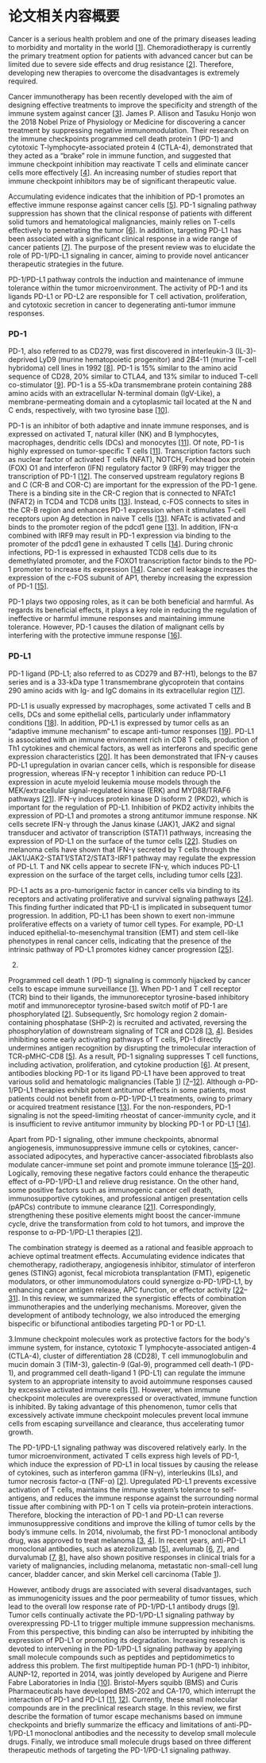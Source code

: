 # 论文相关内容概要

Cancer is a serious health problem and one of the primary diseases leading to morbidity and mortality in the world [[1](https://www.ncbi.nlm.nih.gov/pmc/articles/PMC7136921/#b1)]. Chemoradiotherapy is currently the primary treatment option for patients with advanced cancer but can be limited due to severe side effects and drug resistance [[2](https://www.ncbi.nlm.nih.gov/pmc/articles/PMC7136921/#b2)]. Therefore, developing new therapies to overcome the disadvantages is extremely required.

Cancer immunotherapy has been recently developed with the aim of designing effective treatments to improve the specificity and strength of the immune system against cancer [[3](https://www.ncbi.nlm.nih.gov/pmc/articles/PMC7136921/#b3)]. James P. Allison and Tasuku Honjo won the 2018 Nobel Prize of Physiology or Medicine for discovering a cancer treatment by suppressing negative immunomodulation. Their research on the immune checkpoints programmed cell death protein 1 (PD-1) and cytotoxic T-lymphocyte-associated protein 4 (CTLA-4), demonstrated that they acted as a “brake” role in immune function, and suggested that immune checkpoint inhibition may reactivate T cells and eliminate cancer cells more effectively [[4](https://www.ncbi.nlm.nih.gov/pmc/articles/PMC7136921/#b4)]. An increasing number of studies report that immune checkpoint inhibitors may be of significant therapeutic value.

Accumulating evidence indicates that the inhibition of PD-1 promotes an effective immune response against cancer cells [[5](https://www.ncbi.nlm.nih.gov/pmc/articles/PMC7136921/#b5)]. PD-1 signaling pathway suppression has shown that the clinical response of patients with different solid tumors and hematological malignancies, mainly relies on T-cells effectively to penetrating the tumor [[6](https://www.ncbi.nlm.nih.gov/pmc/articles/PMC7136921/#b6)]. In addition, targeting PD-L1 has been associated with a significant clinical response in a wide range of cancer patients [[7](https://www.ncbi.nlm.nih.gov/pmc/articles/PMC7136921/#b7)]. The purpose of the present review was to elucidate the role of PD-1/PD-L1 signaling in cancer, aiming to provide novel anticancer therapeutic strategies in the future.

PD-1/PD-L1 pathway controls the induction and maintenance of immune tolerance within the tumor microenvironment. The activity of PD-1 and its ligands PD-L1 or PD-L2 are responsible for T cell activation, proliferation, and cytotoxic secretion in cancer to degenerating anti-tumor immune responses.

### PD-1

PD-1, also referred to as CD279, was first discovered in interleukin-3 (IL-3)-deprived LyD9 (murine hematopoietic progenitor) and 2B4-11 (murine T-cell hybridoma) cell lines in 1992 [[8](https://www.ncbi.nlm.nih.gov/pmc/articles/PMC7136921/#b8)]. PD-1 is 15% similar to the amino acid sequence of CD28, 20% similar to CTLA4, and 13% similar to induced T-cell co-stimulator [[9](https://www.ncbi.nlm.nih.gov/pmc/articles/PMC7136921/#b9)]. PD-1 is a 55-kDa transmembrane protein containing 288 amino acids with an extracellular N-terminal domain (IgV-Like), a membrane-permeating domain and a cytoplasmic tail located at the N and C ends, respectively, with two tyrosine base [[10](https://www.ncbi.nlm.nih.gov/pmc/articles/PMC7136921/#b10)].

PD-1 is an inhibitor of both adaptive and innate immune responses, and is expressed on activated T, natural killer (NK) and B lymphocytes, macrophages, dendritic cells (DCs) and monocytes [[11](https://www.ncbi.nlm.nih.gov/pmc/articles/PMC7136921/#b11)]. Of note, PD-1 is highly expressed on tumor-specific T cells [[11](https://www.ncbi.nlm.nih.gov/pmc/articles/PMC7136921/#b11)]. Transcription factors such as nuclear factor of activated T cells (NFAT), NOTCH, Forkhead box protein (FOX) O1 and interferon (IFN) regulatory factor 9 (IRF9) may trigger the transcription of PD-1 [[12](https://www.ncbi.nlm.nih.gov/pmc/articles/PMC7136921/#b12)]. The conserved upstream regulatory regions B and C (CR-B and COR-C) are important for the expression of the PD-1 gene. There is a binding site in the CR-C region that is connected to NFATc1 (NFAT2) in TCD4 and TCD8 units [[13](https://www.ncbi.nlm.nih.gov/pmc/articles/PMC7136921/#b13)]. Instead, c-FOS connects to sites in the CR-B region and enhances PD-1 expression when it stimulates T-cell receptors upon Ag detection in naive T cells [[13](https://www.ncbi.nlm.nih.gov/pmc/articles/PMC7136921/#b13)]. NFATc is activated and binds to the promoter region of the pdcd1 gene [[13](https://www.ncbi.nlm.nih.gov/pmc/articles/PMC7136921/#b13)]. In addition, IFN-α combined with IRF9 may result in PD-1 expression via binding to the promoter of the pdcd1 gene in exhausted T cells [[14](https://www.ncbi.nlm.nih.gov/pmc/articles/PMC7136921/#b14)]. During chronic infections, PD-1 is expressed in exhausted TCD8 cells due to its demethylated promoter, and the FOXO1 transcription factor binds to the PD-1 promoter to increase its expression [[14](https://www.ncbi.nlm.nih.gov/pmc/articles/PMC7136921/#b14)]. Cancer cell leakage increases the expression of the c-FOS subunit of AP1, thereby increasing the expression of PD-1 [[15](https://www.ncbi.nlm.nih.gov/pmc/articles/PMC7136921/#b15)].

PD-1 plays two opposing roles, as it can be both beneficial and harmful. As regards its beneficial effects, it plays a key role in reducing the regulation of ineffective or harmful immune responses and maintaining immune tolerance. However, PD-1 causes the dilation of malignant cells by interfering with the protective immune response [[16](https://www.ncbi.nlm.nih.gov/pmc/articles/PMC7136921/#b16)].

### PD-L1

PD-1 ligand (PD-L1; also referred to as CD279 and B7-H1), belongs to the B7 series and is a 33-kDa type 1 transmembrane glycoprotein that contains 290 amino acids with Ig- and IgC domains in its extracellular region [[17](https://www.ncbi.nlm.nih.gov/pmc/articles/PMC7136921/#b17)].

PD-L1 is usually expressed by macrophages, some activated T cells and B cells, DCs and some epithelial cells, particularly under inflammatory conditions [[18](https://www.ncbi.nlm.nih.gov/pmc/articles/PMC7136921/#b18)]. In addition, PD-L1 is expressed by tumor cells as an “adaptive immune mechanism” to escape anti-tumor responses [[19](https://www.ncbi.nlm.nih.gov/pmc/articles/PMC7136921/#b19)]. PD-L1 is associated with an immune environment rich in CD8 T cells, production of Th1 cytokines and chemical factors, as well as interferons and specific gene expression characteristics [[20](https://www.ncbi.nlm.nih.gov/pmc/articles/PMC7136921/#b20)]. It has been demonstrated that IFN-γ causes PD-L1 upregulation in ovarian cancer cells, which is responsible for disease progression, whereas IFN-γ receptor 1 inhibition can reduce PD-L1 expression in acute myeloid leukemia mouse models through the MEK/extracellular signal-regulated kinase (ERK) and MYD88/TRAF6 pathways [[21](https://www.ncbi.nlm.nih.gov/pmc/articles/PMC7136921/#b21)]. IFN-γ induces protein kinase D isoform 2 (PKD2), which is important for the regulation of PD-L1. Inhibition of PKD2 activity inhibits the expression of PD-L1 and promotes a strong antitumor immune response. NK cells secrete IFN-γ through the Janus kinase (JAK)1, JAK2 and signal transducer and activator of transcription (STAT)1 pathways, increasing the expression of PD-L1 on the surface of the tumor cells [[22](https://www.ncbi.nlm.nih.gov/pmc/articles/PMC7136921/#b22)]. Studies on melanoma cells have shown that IFN-γ secreted by T cells through the JAK1/JAK2-STAT1/STAT2/STAT3-IRF1 pathway may regulate the expression of PD-L1. T and NK cells appear to secrete IFN-γ, which induces PD-L1 expression on the surface of the target cells, including tumor cells [[23](https://www.ncbi.nlm.nih.gov/pmc/articles/PMC7136921/#b23)].

PD-L1 acts as a pro-tumorigenic factor in cancer cells via binding to its receptors and activating proliferative and survival signaling pathways [[24](https://www.ncbi.nlm.nih.gov/pmc/articles/PMC7136921/#b24)]. This finding further indicated that PD-L1 is implicated in subsequent tumor progression. In addition, PD-L1 has been shown to exert non-immune proliferative effects on a variety of tumor cell types. For example, PD-L1 induced epithelial-to-mesenchymal transition (EMT) and stem cell-like phenotypes in renal cancer cells, indicating that the presence of the intrinsic pathway of PD-L1 promotes kidney cancer progression [[25](https://www.ncbi.nlm.nih.gov/pmc/articles/PMC7136921/#b25)].





2.

Programmed cell death 1 (PD-1) signaling is commonly hijacked by cancer cells to escape immune surveillance [[1](https://www.ncbi.nlm.nih.gov/pmc/articles/PMC8780712/#CR1)]. When PD-1 and T cell receptor (TCR) bind to their ligands, the immunoreceptor tyrosine-based inhibitory motif and immunoreceptor tyrosine-based switch motif of PD-1 are phosphorylated [[2](https://www.ncbi.nlm.nih.gov/pmc/articles/PMC8780712/#CR2)]. Subsequently, Src homology region 2 domain-containing phosphatase (SHP-2) is recruited and activated, reversing the phosphorylation of downstream signaling of TCR and CD28 [[3](https://www.ncbi.nlm.nih.gov/pmc/articles/PMC8780712/#CR3), [4](https://www.ncbi.nlm.nih.gov/pmc/articles/PMC8780712/#CR4)]. Besides inhibiting some early activating pathways of T cells, PD-1 directly undermines antigen recognition by disrupting the trimolecular interaction of TCR-pMHC-CD8 [[5](https://www.ncbi.nlm.nih.gov/pmc/articles/PMC8780712/#CR5)]. As a result, PD-1 signaling suppresses T cell functions, including activation, proliferation, and cytokine production [[6](https://www.ncbi.nlm.nih.gov/pmc/articles/PMC8780712/#CR6)]. At present, antibodies blocking PD-1 or its ligand PD-L1 have been approved to treat various solid and hematologic malignancies (Table [1](https://www.ncbi.nlm.nih.gov/pmc/articles/PMC8780712/table/Tab1/)) [[7](https://www.ncbi.nlm.nih.gov/pmc/articles/PMC8780712/#CR7)–[12](https://www.ncbi.nlm.nih.gov/pmc/articles/PMC8780712/#CR12)]. Although α-PD-1/PD-L1 therapies exhibit potent antitumor effects in some patients, most patients could not benefit from α-PD-1/PD-L1 treatments, owing to primary or acquired treatment resistance [[13](https://www.ncbi.nlm.nih.gov/pmc/articles/PMC8780712/#CR13)]. For the non-responders, PD-1 signaling is not the speed-limiting rheostat of cancer-immunity cycle, and it is insufficient to revive antitumor immunity by blocking PD-1 or PD-L1 [[14](https://www.ncbi.nlm.nih.gov/pmc/articles/PMC8780712/#CR14)].

Apart from PD-1 signaling, other immune checkpoints, abnormal angiogenesis, immunosuppressive immune cells or cytokines, cancer-associated adipocytes, and hyperactive cancer-associated fibroblasts also modulate cancer-immune set point and promote immune tolerance [[15](https://www.ncbi.nlm.nih.gov/pmc/articles/PMC8780712/#CR15)–[20](https://www.ncbi.nlm.nih.gov/pmc/articles/PMC8780712/#CR20)]. Logically, removing these negative factors could enhance the therapeutic effect of α-PD-1/PD-L1 and relieve drug resistance. On the other hand, some positive factors such as immunogenic cancer cell death, immunosupportive cytokines, and professional antigen presentation cells (pAPCs) contribute to immune clearance [[21](https://www.ncbi.nlm.nih.gov/pmc/articles/PMC8780712/#CR21)]. Correspondingly, strengthening these positive elements might boost the cancer-immune cycle, drive the transformation from cold to hot tumors, and improve the response to α-PD-1/PD-L1 therapies [[21](https://www.ncbi.nlm.nih.gov/pmc/articles/PMC8780712/#CR21)].

The combination strategy is deemed as a rational and feasible approach to achieve optimal treatment effects. Accumulating evidence indicates that chemotherapy, radiotherapy, angiogenesis inhibitor, stimulator of interferon genes (STING) agonist, fecal microbiota transplantation (FMT), epigenetic modulators, or other immunomodulators could synergize α-PD-1/PD-L1, by enhancing cancer antigen release, APC function, or effector activity [[22](https://www.ncbi.nlm.nih.gov/pmc/articles/PMC8780712/#CR22)–[31](https://www.ncbi.nlm.nih.gov/pmc/articles/PMC8780712/#CR31)]. In this review, we summarized the synergistic effects of combination immunotherapies and the underlying mechanisms. Moreover, given the development of antibody technology, we also introduced the emerging bispecific or bifunctional antibodies targeting PD-1 or PD-L1.



3.Immune checkpoint molecules work as protective factors for the body's immune system, for instance, cytotoxic T lymphocyte-associated antigen-4 (CTLA-4), cluster of differentiation 28 (CD28), T cell immunoglobulin and mucin domain 3 (TIM-3), galectin-9 (Gal-9), programmed cell death-1 (PD-1), and programmed cell death-ligand 1 (PD-L1) can regulate the immune system to an appropriate intensity to avoid autoimmune responses caused by excessive activated immune cells [[1](https://www.ncbi.nlm.nih.gov/pmc/articles/PMC7921448/#CR1)]. However, when immune checkpoint molecules are overexpressed or overactivated, immune function is inhibited. By taking advantage of this phenomenon, tumor cells that excessively activate immune checkpoint molecules prevent local immune cells from escaping surveillance and clearance, thus accelerating tumor growth.

The PD-1/PD-L1 signaling pathway was discovered relatively early. In the tumor microenvironment, activated T cells express high levels of PD-1, which induce the expression of PD-L1 in local tissues by causing the release of cytokines, such as interferon gamma (IFN-γ), interleukins (ILs), and tumor necrosis factor-α (TNF-α) [[2](https://www.ncbi.nlm.nih.gov/pmc/articles/PMC7921448/#CR2)]. Upregulated PD-L1 prevents excessive activation of T cells, maintains the immune system’s tolerance to self-antigens, and reduces the immune response against the surrounding normal tissue after combining with PD-1 on T cells via protein–protein interactions. Therefore, blocking the interaction of PD-1 and PD-L1 can reverse immunosuppressive conditions and improve the killing of tumor cells by the body’s immune cells. In 2014, nivolumab, the first PD-1 monoclonal antibody drug, was approved to treat melanoma [[3](https://www.ncbi.nlm.nih.gov/pmc/articles/PMC7921448/#CR3), [4](https://www.ncbi.nlm.nih.gov/pmc/articles/PMC7921448/#CR4)]. In recent years, anti-PD-L1 monoclonal antibodies, such as atezolizumab [[5](https://www.ncbi.nlm.nih.gov/pmc/articles/PMC7921448/#CR5)], avelumab [[6](https://www.ncbi.nlm.nih.gov/pmc/articles/PMC7921448/#CR6), [7](https://www.ncbi.nlm.nih.gov/pmc/articles/PMC7921448/#CR7)], and durvalumab [[7](https://www.ncbi.nlm.nih.gov/pmc/articles/PMC7921448/#CR7), [8](https://www.ncbi.nlm.nih.gov/pmc/articles/PMC7921448/#CR8)], have also shown positive responses in clinical trials for a variety of malignancies, including melanoma, metastatic non-small-cell lung cancer, bladder cancer, and skin Merkel cell carcinoma (Table [1](https://www.ncbi.nlm.nih.gov/pmc/articles/PMC7921448/table/Tab1/)).

However, antibody drugs are associated with several disadvantages, such as immunogenicity issues and the poor permeability of tumor tissues, which lead to the overall low response rate of PD-1/PD-L1 antibody drugs [[9](https://www.ncbi.nlm.nih.gov/pmc/articles/PMC7921448/#CR9)]. Tumor cells continually activate the PD-1/PD-L1 signaling pathway by overexpressing PD-L1 to trigger multiple immune suppression mechanisms. From this perspective, this binding can also be interrupted by inhibiting the expression of PD-L1 or promoting its degradation. Increasing research is devoted to intervening in the PD-1/PD-L1 signaling pathway by applying small molecule compounds such as peptides and peptidomimetics to address this problem. The first multipeptide human PD-1 (hPD-1) inhibitor, AUNP-12, reported in 2014, was jointly developed by Aurigene and Pierre Fabre Laboratories in India [[10](https://www.ncbi.nlm.nih.gov/pmc/articles/PMC7921448/#CR10)]. Bristol-Myers squibb (BMS) and Curis Pharmaceuticals have developed BMS-202 and CA-170, which interrupt the interaction of PD-1 and PD-L1 [[11](https://www.ncbi.nlm.nih.gov/pmc/articles/PMC7921448/#CR11), [12](https://www.ncbi.nlm.nih.gov/pmc/articles/PMC7921448/#CR12)]. Currently, these small molecular compounds are in the preclinical research stage. In this review, we first describe the formation of tumor escape mechanisms based on immune checkpoints and briefly summarize the efficacy and limitations of anti-PD-1/PD-L1 monoclonal antibodies and the necessity to develop small molecule drugs. Finally, we introduce small molecule drugs based on three different therapeutic methods of targeting the PD-1/PD-L1 signaling pathway.
